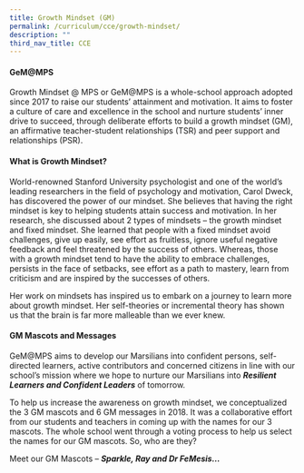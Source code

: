 ```yaml
---
title: Growth Mindset (GM)
permalink: /curriculum/cce/growth-mindset/
description: ""
third_nav_title: CCE
---
```

#### GeM@MPS

Growth Mindset @ MPS or GeM@MPS is a whole-school approach adopted since 2017 to raise our students’ attainment and motivation. It aims to foster a culture of care and excellence in the school and nurture students’ inner drive to succeed, through deliberate efforts to build a growth mindset (GM), an affirmative teacher-student relationships (TSR) and peer support and relationships (PSR).

#### What is Growth Mindset?

World-renowned Stanford University psychologist and one of the world’s leading researchers in the field of psychology and motivation, Carol Dweck, has discovered the power of our mindset. She believes that having the right mindset is key to helping students attain success and motivation. In her research, she discussed about 2 types of mindsets – the growth mindset and fixed mindset. She learned that people with a fixed mindset avoid challenges, give up easily, see effort as fruitless, ignore useful negative feedback and feel threatened by the success of others. Whereas, those with a growth mindset tend to have the ability to embrace challenges, persists in the face of setbacks, see effort as a path to mastery, learn from criticism and are inspired by the successes of others.

Her work on mindsets has inspired us to embark on a journey to learn more about growth mindset. Her self-theories or incremental theory has shown us that the brain is far more malleable than we ever knew.

#### GM Mascots and Messages

GeM@MPS aims to develop our Marsilians into confident persons, self-directed learners, active contributors and concerned citizens in line with our school’s mission where we hope to nurture our Marsilians into **_Resilient Learners and Confident Leaders_** of tomorrow.

To help us increase the awareness on growth mindset, we conceptualized the 3 GM mascots and 6 GM messages in 2018. It was a collaborative effort from our students and teachers in coming up with the names for our 3 mascots. The whole school went through a voting process to help us select the names for our GM mascots. So, who are they?

Meet our GM Mascots – **_Sparkle, Ray and Dr FeMesis…_**
